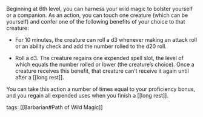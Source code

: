 Beginning at 6th level, you can harness your wild magic to bolster yourself or a companion. As an action, you can touch one creature (which can be yourself) and confer one of the following benefits of your choice to that creature:

-   For 10 minutes, the creature can roll a d3 whenever making an attack roll or an ability check and add the number rolled to the d20 roll.

-   Roll a d3. The creature regains one expended spell slot, the level of which equals the number rolled or lower (the creature’s choice). Once a creature receives this benefit, that creature can’t receive it again until after a [[long rest]].

You can take this action a number of times equal to your proficiency bonus, and you regain all expended uses when you finish a [[long rest]].

tags: [[Barbarian#Path of Wild Magic]]